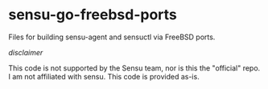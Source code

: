 # sensu-go-freebsd-ports

Files for building sensu-agent and sensuctl via FreeBSD ports.

*disclaimer*

This code is not supported by the Sensu team, nor is this the "official" repo. I am not affiliated with sensu. This code is provided as-is. 
